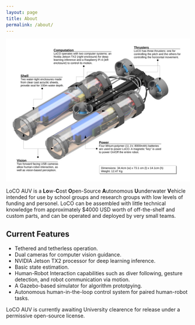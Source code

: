 ```yaml
---
layout: page
title: About
permalink: /about/
---
```


![](https://raw.githubusercontent.com/LoCO-AUV/loco-auv.github.io/master/images/loco_tech_details.png)

LoCO AUV is a **Lo**w-**C**ost **O**pen-Source **A**utonomous **U**underwater **V**ehicle intended for use by school groups and research groups with low levels of funding and personel. LoCO can be assembled with little technical knowledge from approximately $4000 USD worth of off-the-shelf and custom parts, and can be operated and deployed by very small teams. 

## Current Features

- Tethered and tetherless operation.
- Dual cameras for computer vision guidance.
- NVIDIA Jetson TX2 processor for deep learning inference.
- Basic state estimation.
- Human-Robot Interaction capabilities such as diver following, gesture detection, and robot communication via motion.
- A Gazebo-based simulator for algorithm prototpying. 
- Autonomous human-in-the-loop control system for paired human-robot tasks.

LoCO AUV is currently awaiting University clearence for release under a permissive open-source license.
